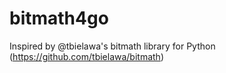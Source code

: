bitmath4go
==============

Inspired by @tbielawa's bitmath library for Python (https://github.com/tbielawa/bitmath)

